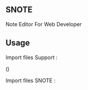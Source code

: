 ## SNOTE
Note Editor For Web Developer

## Usage

Import files Support :

(<link rel="stylesheet" href="https://maxcdn.bootstrapcdn.com/bootstrap/4.3.1/css/bootstrap.min.css">)
<script src="https://ajax.googleapis.com/ajax/libs/jquery/3.4.1/jquery.min.js"></script>

Import files SNOTE :

<link rel="stylesheet" href="/SNOTE/s-note.css">
<script src="https:/SNOTE/s-note.js"></script>
